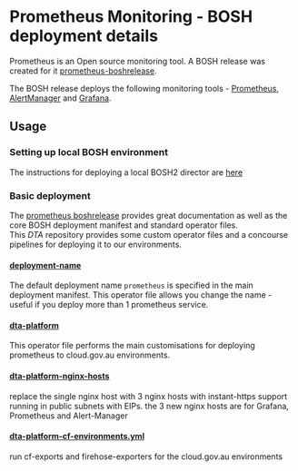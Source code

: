 # Prometheus Monitoring - BOSH deployment details

Prometheus is an Open source monitoring tool.  A BOSH release was created for it [prometheus-boshrelease](https://github.com/cloudfoundry-community/prometheus-boshrelease).

The BOSH release deploys the following monitoring tools - [Prometheus](<https://prometheus.io/>), [AlertManager](https://github.com/prometheus/alertmanager) and  [Grafana](<https://grafana.com/>).


## Usage

### Setting up local BOSH environment
The instructions for deploying a local BOSH2 director are [here](https://github.com/cloudfoundry/bosh-deployment)

### Basic deployment
The [prometheus boshrelease](https://github.com/cloudfoundry-community/prometheus-boshrelease) provides great documentation as well as the core BOSH deployment manifest and standard operator files.  
This *DTA* repository provides some custom operator files and a concourse pipelines for deploying it to our environments.

#### [deployment-name](operators/deployment-name.yml)
The default deployment name `prometheus` is specified in the main deployment manifest.  This operator file allows you change the name - useful if you deploy more than 1 prometheus service.

#### [dta-platform](operators/dta-platform.yml)
This operator file performs the main customisations for deploying prometheus to cloud.gov.au environments.

#### [dta-platform-nginx-hosts](operators/dta-platform-nginx-hosts.yml)
replace the single nginx host with 3 nginx hosts with instant-https support running in public subnets with EIPs.  the 3 new nginx hosts are for Grafana, Prometheus and Alert-Manager

#### [dta-platform-cf-environments.yml](operators/dta-platform-cf-environments.yml)
run cf-exports and firehose-exporters for the cloud.gov.au environments
